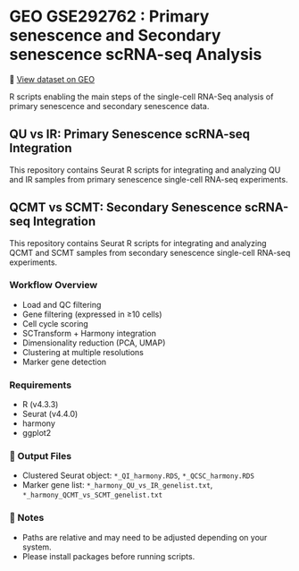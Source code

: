 # GEO GSE292762 : Primary senescence and Secondary senescence scRNA-seq Analysis
🔗 [View dataset on GEO](https://www.ncbi.nlm.nih.gov/geo/query/acc.cgi?acc=GSE292762)

R scripts enabling the main steps of the single-cell RNA-Seq analysis of primary senescence and secondary senescence data.


## QU vs IR: Primary Senescence scRNA-seq Integration
This repository contains Seurat R scripts for integrating and analyzing QU and IR samples from primary senescence single-cell RNA-seq experiments.

## QCMT vs SCMT: Secondary Senescence scRNA-seq Integration
This repository contains Seurat R scripts for integrating and analyzing QCMT and SCMT samples from secondary senescence single-cell RNA-seq experiments.

### Workflow Overview
- Load and QC filtering
- Gene filtering (expressed in ≥10 cells)
- Cell cycle scoring
- SCTransform + Harmony integration
- Dimensionality reduction (PCA, UMAP)
- Clustering at multiple resolutions
- Marker gene detection

### Requirements
- R (v4.3.3)
- Seurat (v4.4.0)
- harmony
- ggplot2

### 💾 Output Files
- Clustered Seurat object: `*_QI_harmony.RDS`, `*_QCSC_harmony.RDS`
- Marker gene list: `*_harmony_QU_vs_IR_genelist.txt`, `*_harmony_QCMT_vs_SCMT_genelist.txt`

### 📌 Notes
- Paths are relative and may need to be adjusted depending on your system.
- Please install packages before running scripts.
